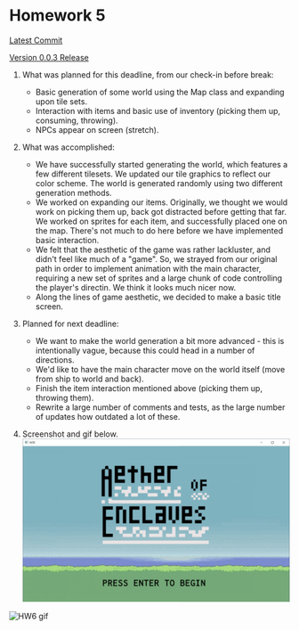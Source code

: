 # Homework 5

[Latest Commit]()

[Version 0.0.3 Release]()

1. What was planned for this deadline, from our check-in before break:
    - Basic generation of some world using the Map class and expanding upon tile sets.
    - Interaction with items and basic use of inventory (picking them up, consuming, throwing).
    - NPCs appear on screen (stretch).

2. What was accomplished:
    - We have successfully started generating the world, which features a few different tilesets. We updated our tile graphics to reflect our color scheme. The world is generated randomly using two different generation methods.
    - We worked on expanding our items. Originally, we thought we would work on picking them up, back got distracted before getting that far. We worked on sprites for each item, and successfully placed one on the map. There's not much to do here before we have implemented basic interaction.
    - We felt that the aesthetic of the game was rather lackluster, and didn't feel like much of a "game". So, we strayed from our original path in order to implement animation with the main character, requiring a new set of sprites and a large chunk of code controlling the player's directin. We think it looks much nicer now.
    - Along the lines of game aesthetic, we decided to make a basic title screen.

3. Planned for next deadline:
    - We want to make the world generation a bit more advanced - this is intentionally vague, because this could head in a number of directions.
    - We'd like to have the main character move on the world itself (move from ship to world and back).
    - Finish the item interaction mentioned above (picking them up, throwing them).
    - Rewrite a large number of comments and tests, as the large number of updates how outdated a lot of these.


4. Screenshot and gif below.
![HW6 titlescreen](hw6_title.png)

![HW6 gif](hw6.gif)
